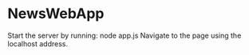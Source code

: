 # NewsWebApp

Start the server by running: node app.js
Navigate to the page using the localhost address.